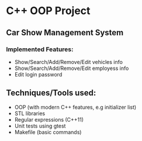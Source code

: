 ﻿# C++ OOP Project
## Car Show Management System

### Implemented Features:
- Show/Search/Add/Remove/Edit vehicles info
- Show/Search/Add/Remove/Edit employess info
- Edit login password

## Techniques/Tools used:
- OOP (with modern C++ features, e.g initializer list)
- STL libraries
- Regular expressions (C++11)
- Unit tests using gtest
- Makefile (basic commands) 
